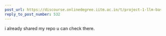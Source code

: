 ```yaml
---
post_url: https://discourse.onlinedegree.iitm.ac.in/t/project-1-llm-based-automation-agent-discussion-thread-tds-jan-2025/164277/533
reply_to_post_number: 532
---
```

i already shared my repo u can check there.